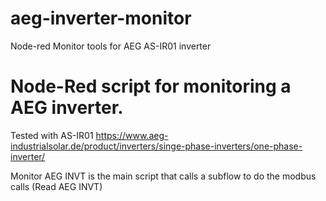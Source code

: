# aeg-inverter-monitor
Node-red Monitor tools for AEG AS-IR01 inverter

# Node-Red script for monitoring a AEG inverter. 

Tested with AS-IR01 https://www.aeg-industrialsolar.de/product/inverters/singe-phase-inverters/one-phase-inverter/

Monitor AEG INVT is the main script that calls a subflow to do the modbus calls (Read AEG INVT)

